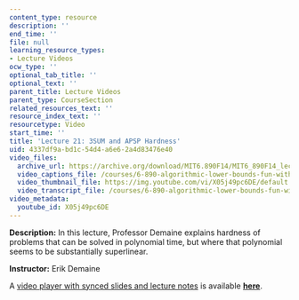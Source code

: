 ```yaml
---
content_type: resource
description: ''
end_time: ''
file: null
learning_resource_types:
- Lecture Videos
ocw_type: ''
optional_tab_title: ''
optional_text: ''
parent_title: Lecture Videos
parent_type: CourseSection
related_resources_text: ''
resource_index_text: ''
resourcetype: Video
start_time: ''
title: 'Lecture 21: 3SUM and APSP Hardness'
uid: 4337df9a-bd1c-54d4-a6e6-2a4d83476e40
video_files:
  archive_url: https://archive.org/download/MIT6.890F14/MIT6_890F14_lec21_300k.mp4
  video_captions_file: /courses/6-890-algorithmic-lower-bounds-fun-with-hardness-proofs-fall-2014/0b5d5d25afc35344b17953ee3edebef3_X05j49pc6DE.vtt
  video_thumbnail_file: https://img.youtube.com/vi/X05j49pc6DE/default.jpg
  video_transcript_file: /courses/6-890-algorithmic-lower-bounds-fun-with-hardness-proofs-fall-2014/1cbb7e1eaf4641d9d4fdc4939b02a3f1_X05j49pc6DE.pdf
video_metadata:
  youtube_id: X05j49pc6DE
---
```


**Description:** In this lecture, Professor Demaine explains hardness of problems that can be solved in polynomial time, but where that polynomial seems to be substantially superlinear.

**Instructor:** Erik Demaine

A [video player with synced slides and lecture notes](http://courses.csail.mit.edu/6.890/fall14/lectures/L21.html) is available [**here**](http://courses.csail.mit.edu/6.890/fall14/lectures/L21.html).